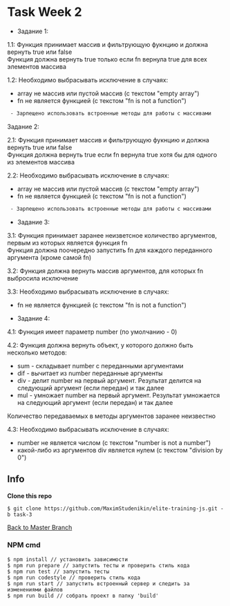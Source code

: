 # Task Week 2

* Задание 1:<br>

 1.1: Функция принимает массив и фильтрующую фукнцию и должна вернуть true или false<br>
 Функция должна вернуть true только если fn вернула true для всех элементов массива<br>

 1.2: Необходимо выбрасывать исключение в случаях:<br>
   - array не массив или пустой массив (с текстом "empty array")<br>
   - fn не является функцией (с текстом "fn is not a function")<br>
```diff
 - Зарпещено использовать встроенные методы для работы с массивами
 ```

  Задание 2:

 2.1: Функция принимает массив и фильтрующую фукнцию и должна вернуть true или false<br>
 Функция должна вернуть true если fn вернула true хотя бы для одного из элементов массива<br>

 2.2: Необходимо выбрасывать исключение в случаях:<br>
   - array не массив или пустой массив (с текстом "empty array")<br>
   - fn не является функцией (с текстом "fn is not a function")<br>

```diff
 - Зарпещено использовать встроенные методы для работы с массивами
 ```

 * Задание 3:<br>

 3.1: Функция принимает заранее неизветсное количество аргументов, первым из которых является функция fn<br>
 Функция должна поочередно запустить fn для каждого переданного аргумента (кроме самой fn)<br>

 3.2: Функция должна вернуть массив аргументов, для которых fn выбросила исключение<br>

 3.3: Необходимо выбрасывать исключение в случаях:<br>
   - fn не является функцией (с текстом "fn is not a function")<br>


* Задание 4:<br>

 4.1: Функция имеет параметр number (по умолчанию - 0)<br>

 4.2: Функция должна вернуть объект, у которого должно быть несколько методов:<br>
   - sum - складывает number с переданными аргументами<br>
   - dif - вычитает из number переданные аргументы<br>
   - div - делит number на первый аргумент. Результат делится на следующий аргумент (если передан) и так далее<br>
   - mul - умножает number на первый аргумент. Результат умножается на следующий аргумент (если передан) и так далее<br>

 Количество передаваемых в методы аргументов заранее неизвестно<br>

 4.3: Необходимо выбрасывать исключение в случаях:<br>
   - number не является числом (с текстом "number is not a number")<br>
   - какой-либо из аргументов div является нулем (с текстом "division by 0")<br>
 
## Info

**Clone this repo**<br>

```$ git clone https://github.com/MaximStudenikin/elite-training-js.git -b task-3```

[Back to Master Branch](https://github.com/MaximStudenikin/elite-training-js/tree/master)

### NPM cmd

```
$ npm install // установить зависимости
$ npm run prepare // запустить тесты и проверить стиль кода
$ npm run test // запустить тесты
$ npm run codestyle // проверить стиль кода
$ npm run start // запустить встроенный сервер и следить за изменениями файлов
$ npm run build // собрать проект в папку 'build'
```